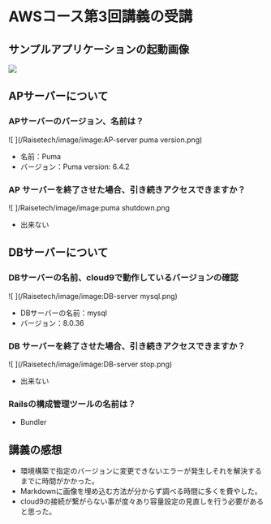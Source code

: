 # AWSコース第3回講義の受講

## サンプルアプリケーションの起動画像
![ ](/Raisetech/image/image:fruits.png)

## APサーバーについて

### APサーバーのバージョン、名前は？
![ ](/Raisetech/image/image:AP-server puma version.png)
* 名前：Puma
* バージョン：Puma version: 6.4.2 

### AP サーバーを終了させた場合、引き続きアクセスできますか？　
![ ]/Raisetech/image/image:puma shutdown.png
* 出来ない


## DBサーバーについて

### DBサーバーの名前、cloud9で動作しているバージョンの確認
![ ](/Raisetech/image/image:DB-server mysql.png)
* DBサーバーの名前：mysql
* バージョン：8.0.36

### DB サーバーを終了させた場合、引き続きアクセスできますか？
![ ](/Raisetech/image/image:DB-server stop.png)
* 出来ない

### Railsの構成管理ツールの名前は？
* Bundler 

## 講義の感想

* 環境構築で指定のバージョンに変更できないエラーが発生しそれを解決するまでに時間がかかった。
* Markdownに画像を埋め込む方法が分からず調べる時間に多くを費やした。
* cloud9の接続が繋がらない事が度々あり容量設定の見直しを行う必要があると思った。